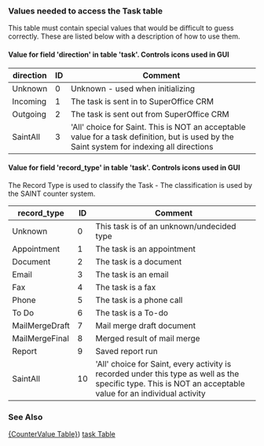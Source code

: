 
### Values needed to access the Task table

This table must contain special values that would be difficult to guess correctly. These are listed below with a description of how to use them.

#### Value for field 'direction' in table 'task'. Controls icons used in GUI

| direction | ID | Comment |
|---|---|---|
| Unknown | 0 | Unknown - used when initializing |
| Incoming | 1 | The task is sent in to SuperOffice CRM |
| Outgoing | 2 | The task is sent out from SuperOffice CRM |
| SaintAll | 3 | 'All' choice for Saint. This is NOT an acceptable value for a task definition, but is used by the Saint system for indexing all directions |

#### Value for field 'record\_type' in table 'task'. Controls icons used in GUI

The Record Type is used to classify the Task - The classification is used by the SAINT counter system.

| record\_type | ID | Comment |
|---|---|---|
| Unknown | 0 | This task is of an unknown/undecided type |
| Appointment | 1 | The task is an appointment |
| Document | 2 | The task is a document |
| Email | 3 | The task is an email |
| Fax | 4 | The task is a fax |
| Phone | 5 | The task is a phone call |
| To Do | 6 | The task is a To-do |
| MailMergeDraft | 7 | Mail merge draft document |
| MailMergeFinal | 8 | Merged result of mail merge |
| Report | 9 | Saved report run |
| SaintAll | 10 | 'All' choice for Saint, every activity is recorded under this type as well as the specific type. This is NOT an acceptable value for an individual activity |

### See Also

[{CounterValue Table}](../countervalue.md))
[task Table](../task.md)
